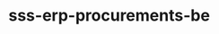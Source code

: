 # sss-erp-procurements-be


<!-- Security scan triggered at 2025-09-02 00:41:15 -->

<!-- Security scan triggered at 2025-09-09 05:29:22 -->